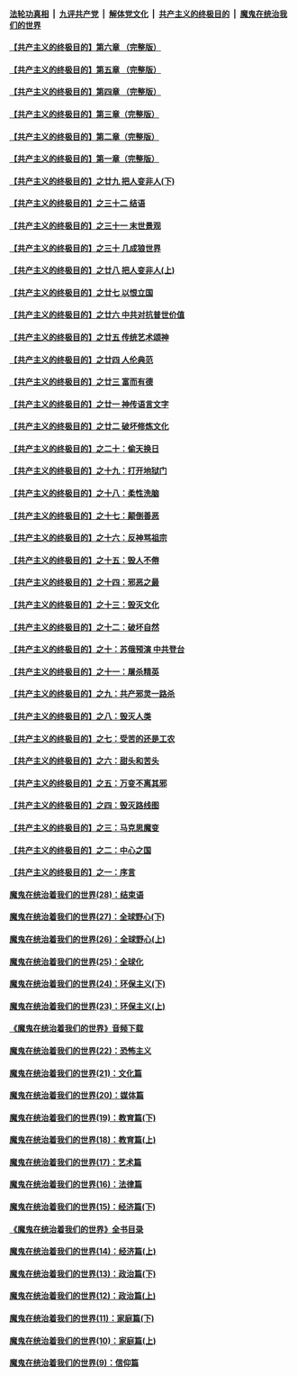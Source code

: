 ####  [法轮功真相](../../../../basic/blob/master/README.md?t=07061531) &nbsp;|&nbsp; [九评共产党](../../../../9ping.md/blob/master/README.md?t=07061531) &nbsp;|&nbsp; [解体党文化](../../../../jtdwh.md/blob/master/README.md?t=07061531)  &nbsp;|&nbsp; [共产主义的终极目的](../../../../gczydzjmd.md/blob/master/README.md?t=07061531) &nbsp;|&nbsp; [魔鬼在统治我们的世界](../../../../mgztzwmdsj.md/blob/master/README.md?t=07061531) 

#### [【共产主义的终极目的】第六章 （完整版）](../pages/nsc422/n11428913.md?t=07061531) 

#### [【共产主义的终极目的】第五章 （完整版）](../pages/nsc422/n11428912.md?t=07061531) 

#### [【共产主义的终极目的】第四章 （完整版）](../pages/nsc422/n11428907.md?t=07061531) 

#### [【共产主义的终极目的】第三章（完整版）](../pages/nsc422/n11428848.md?t=07061531) 

#### [【共产主义的终极目的】第二章（完整版）](../pages/nsc422/n11428831.md?t=07061531) 

#### [【共产主义的终极目的】第一章（完整版）](../pages/nsc422/n11417651.md?t=07061531) 

#### [【共产主义的终极目的】之廿九 把人变非人(下)](../pages/nsc422/n11344140.md?t=07061531) 

#### [【共产主义的终极目的】之三十二 结语](../pages/nsc422/n11360535.md?t=07061531) 

#### [【共产主义的终极目的】之三十一 末世景观](../pages/nsc422/n11351129.md?t=07061531) 

#### [【共产主义的终极目的】之三十 几成狼世界](../pages/nsc422/n11348280.md?t=07061531) 

#### [【共产主义的终极目的】之廿八 把人变非人(上)](../pages/nsc422/n11340492.md?t=07061531) 

#### [【共产主义的终极目的】之廿七 以恨立国](../pages/nsc422/n11336944.md?t=07061531) 

#### [【共产主义的终极目的】之廿六 中共对抗普世价值](../pages/nsc422/n11324785.md?t=07061531) 

#### [【共产主义的终极目的】之廿五 传统艺术颂神](../pages/nsc422/n11296396.md?t=07061531) 

#### [【共产主义的终极目的】之廿四 人伦典范](../pages/nsc422/n11296397.md?t=07061531) 

#### [【共产主义的终极目的】之廿三 富而有德](../pages/nsc422/n11283598.md?t=07061531) 

#### [【共产主义的终极目的】之廿一 神传语言文字](../pages/nsc422/n11263265.md?t=07061531) 

#### [【共产主义的终极目的】之廿二 破坏修炼文化](../pages/nsc422/n11245728.md?t=07061531) 

#### [【共产主义的终极目的】之二十：偷天换日](../pages/nsc422/n11238846.md?t=07061531) 

#### [【共产主义的终极目的】之十九：打开地狱门](../pages/nsc422/n11206376.md?t=07061531) 

#### [【共产主义的终极目的】之十八：柔性洗脑](../pages/nsc422/n11199994.md?t=07061531) 

#### [【共产主义的终极目的】之十七：颠倒善恶](../pages/nsc422/n11179782.md?t=07061531) 

#### [【共产主义的终极目的】之十六：反神骂祖宗](../pages/nsc422/n11166798.md?t=07061531) 

#### [【共产主义的终极目的】之十五：毁人不倦](../pages/nsc422/n11166792.md?t=07061531) 

#### [【共产主义的终极目的】之十四：邪恶之最](../pages/nsc422/n11150249.md?t=07061531) 

#### [【共产主义的终极目的】之十三：毁灭文化](../pages/nsc422/n11135227.md?t=07061531) 

#### [【共产主义的终极目的】之十二：破坏自然](../pages/nsc422/n11135214.md?t=07061531) 

#### [【共产主义的终极目的】之十：苏俄预演 中共登台](../pages/nsc422/n11118424.md?t=07061531) 

#### [【共产主义的终极目的】之十一：屠杀精英](../pages/nsc422/n11118442.md?t=07061531) 

#### [【共产主义的终极目的】之九：共产邪灵一路杀](../pages/nsc422/n11114139.md?t=07061531) 

#### [【共产主义的终极目的】之八：毁灭人类](../pages/nsc422/n11108503.md?t=07061531) 

#### [【共产主义的终极目的】之七：受苦的还是工农](../pages/nsc422/n11101809.md?t=07061531) 

#### [【共产主义的终极目的】之六：甜头和苦头](../pages/nsc422/n11096971.md?t=07061531) 

#### [【共产主义的终极目的】之五：万变不离其邪](../pages/nsc422/n11091285.md?t=07061531) 

#### [【共产主义的终极目的】之四：毁灭路线图](../pages/nsc422/n11086284.md?t=07061531) 

#### [【共产主义的终极目的】之三：马克思魔变](../pages/nsc422/n11061941.md?t=07061531) 

#### [【共产主义的终极目的】之二：中心之国](../pages/nsc422/n11047728.md?t=07061531) 

#### [【共产主义的终极目的】之一：序言](../pages/nsc422/n11086077.md?t=07061531) 

#### [魔鬼在统治着我们的世界(28)：结束语](../pages/nsc422/n10936246.md?t=07061531) 

#### [魔鬼在统治着我们的世界(27)：全球野心(下)](../pages/nsc422/n10928319.md?t=07061531) 

#### [魔鬼在统治着我们的世界(26)：全球野心(上)](../pages/nsc422/n10900318.md?t=07061531) 

#### [魔鬼在统治着我们的世界(25)：全球化](../pages/nsc422/n10788205.md?t=07061531) 

#### [魔鬼在统治着我们的世界(24)：环保主义(下)](../pages/nsc422/n10695307.md?t=07061531) 

#### [魔鬼在统治着我们的世界(23)：环保主义(上)](../pages/nsc422/n10688613.md?t=07061531) 

#### [《魔鬼在统治着我们的世界》音频下载](../pages/nsc422/n10635553.md?t=07061531) 

#### [魔鬼在统治着我们的世界(22)：恐怖主义](../pages/nsc422/n10614727.md?t=07061531) 

#### [魔鬼在统治着我们的世界(21)：文化篇](../pages/nsc422/n10597706.md?t=07061531) 

#### [魔鬼在统治着我们的世界(20)：媒体篇](../pages/nsc422/n10586579.md?t=07061531) 

#### [魔鬼在统治着我们的世界(19)：教育篇(下)](../pages/nsc422/n10564808.md?t=07061531) 

#### [魔鬼在统治着我们的世界(18)：教育篇(上)](../pages/nsc422/n10526970.md?t=07061531) 

#### [魔鬼在统治着我们的世界(17)：艺术篇](../pages/nsc422/n10499093.md?t=07061531) 

#### [魔鬼在统治着我们的世界(16)：法律篇](../pages/nsc422/n10485969.md?t=07061531) 

#### [魔鬼在统治着我们的世界(15)：经济篇(下)](../pages/nsc422/n10469975.md?t=07061531) 

#### [《魔鬼在统治着我们的世界》全书目录](../pages/nsc422/n10464261.md?t=07061531) 

#### [魔鬼在统治着我们的世界(14)：经济篇(上)](../pages/nsc422/n10457370.md?t=07061531) 

#### [魔鬼在统治着我们的世界(13)：政治篇(下)](../pages/nsc422/n10448270.md?t=07061531) 

#### [魔鬼在统治着我们的世界(12)：政治篇(上)](../pages/nsc422/n10444576.md?t=07061531) 

#### [魔鬼在统治着我们的世界(11)：家庭篇(下)](../pages/nsc422/n10440961.md?t=07061531) 

#### [魔鬼在统治着我们的世界(10)：家庭篇(上)](../pages/nsc422/n10435448.md?t=07061531) 

#### [魔鬼在统治着我们的世界(9)：信仰篇](../pages/nsc422/n10432159.md?t=07061531) 

